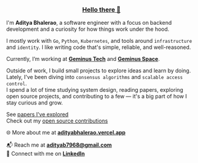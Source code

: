 <h3 align="center">
  <a href="https://youtu.be/rEq1Z0bjdwc?si=b26k4plRfK_vvs_O">Hello there 👋</a>
</h3>

I'm **Aditya Bhalerao**, a software engineer with a focus on backend development and a curiosity for how things work under the hood.

I mostly work with `Go`, `Python`, `Kubernetes`, and tools around `infrastructure` and `identity`. I like writing code that's simple, reliable, and well-reasoned.

Currently, I’m working at [**Geminus Tech**](https://geminustech.com/) and [**Geminus Space**](https://geminus.space/).

Outside of work, I build small projects to explore ideas and learn by doing. Lately, I've been diving into `consensus algorithms` and `scalable access control`.  
I spend a lot of time studying system design, reading papers, exploring open source projects, and contributing to a few — it's a big part of how I stay curious and grow.

See [papers I've explored](https://github.com/arbhalerao/arbhalerao/blob/master/PAPERS.md)  
Check out my [open source contributions](https://github.com/arbhalerao/arbhalerao/blob/master/OSS.md)  

🌐 More about me at [**adityabhalerao.vercel.app**](https://adityabhalerao.vercel.app/)

📬 Reach me at **adityab7968@gmail.com**  
🔗 Connect with me on [**LinkedIn**](https://www.linkedin.com/in/bhalerao-aditya/)
